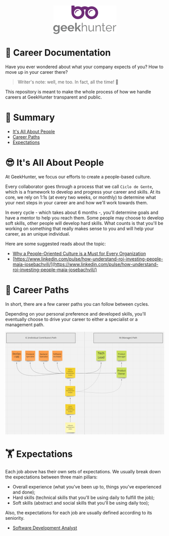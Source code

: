 <p align="center">
  <img alt="logo" src="/docs/logo.png" width="200">
</p>

# 🚀 Career Documentation

Have you ever wondered about what your company expects of you? How to move up in your career there?

> Writer's note: well, me too. In fact, all the time! 🤔

This repository is meant to make the whole process of how we handle careers at GeekHunter transparent and public.

# :pushpin: Summary

* [It's All About People](#its-all-about-people)
* [Career Paths](#career-paths)
* [Expectations](#expectations)

# 😎 It's All About People

At GeekHunter, we focus our efforts to create a people-based culture.

Every collaborator goes through a process that we call `Ciclo de Gente`, which is a framework to develop and progress your career and skills. At its core, we rely on
1:1s (at every two weeks, or monthly) to determine what your next steps in your career are and how we'll work towards them.

In every cycle - which takes about 6 months -, you'll determine goals and have a mentor to help you reach them. Some people may choose to develop soft skills, other
people will develop hard skills. What counts is that you'll be working on something that really makes sense to you and will help your career, as an unique individual.

Here are some suggested reads about the topic:

- [Why a People-Oriented Culture is a Must for Every Organization](https://www.inscapeconsulting.com/2021/04/a-people-oriented-culture-is-a-must-for-every-organization)
- [https://www.linkedin.com/pulse/how-understand-roi-investing-people-maia-josebachvili/](https://www.linkedin.com/pulse/how-understand-roi-investing-people-maia-josebachvili/)

# 🏹 Career Paths

In short, there are a few career paths you can follow between cycles.

Depending on your personal preference and developed skills, you'll eventually choose to drive your career to either a specialist or a management path.

<img alt="geekhunter-career-path" src="/docs/geekhunter-career-path.jpg" width="2000">

# 🏋️ Expectations

Each job above has their own sets of expectations. We usually break down the expectations between three main pillars:

- Overall experience (what you've been up to, things you've experienced and done);
- Hard skills (technical skills that you'll be using daily to fulfill the job);
- Soft skills (abstract and social skills that you'll be using daily too);

Also, the expectations for each job are usually defined according to its seniority.

* [Software Development Analyst](https://github.com/GeekHunter-Brasil/hello-world/tree/master/career/expectations/software-development-analyst)
